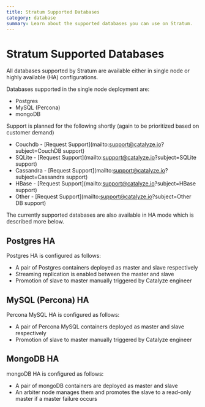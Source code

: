 ```yaml
---
title: Stratum Supported Databases
category: database
summary: Learn about the supported databases you can use on Stratum.
---
```


# Stratum Supported Databases

All databases supported by Stratum are available either in single node or highly available (HA) configurations.

Databases supported in the single node deployment are:
- Postgres
- MySQL (Percona)
- mongoDB

Support is planned for the following shortly (again to be prioritized based on customer demand)
- Couchdb - [Request Support](mailto:support@catalyze.io?subject=CouchDB support)
- SQLite - [Request Support](mailto:support@catalyze.io?subject=SQLite support)
- Cassandra - [Request Support](mailto:support@catalyze.io?subject=Cassandra support)
- HBase - [Request Support](mailto:support@catalyze.io?subject=HBase support)
- Other - [Request Support](mailto:support@catalyze.io?subject=Other DB support)

The currently supported databases are also available in HA mode which is described more below.

## Postgres HA
Postgres HA is configured as follows:
- A pair of Postgres containers deployed as master and slave respectively
- Streaming replication is enabled between the master and slave
- Promotion of slave to master manually triggered by Catalyze engineer

## MySQL (Percona) HA
Percona MySQL HA is configured as follows:
- A pair of Percona MySQL containers deployed as master and slave respectively
- Promotion of slave to master manually triggered by Catalyze engineer

## MongoDB HA
mongoDB HA is configured as follows:
- A pair of mongoDB containers are deployed as master and slave
- An arbiter node manages them and promotes the slave to a read-only master if a master failure occurs
